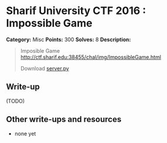 # Sharif University CTF 2016 : Impossible Game

**Category:** Misc
**Points:** 300
**Solves:** 8
**Description:**

> Imposible Game <http://ctf.sharif.edu:38455/chal/img/ImpossibleGame.html>
> 
> Download [server.py](./server.py)


## Write-up

(TODO)

## Other write-ups and resources

* none yet

